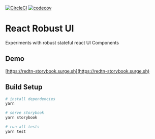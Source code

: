[![CircleCI](https://circleci.com/gh/RedTn/react-robust-ui.svg?style=svg)](https://circleci.com/gh/RedTn/react-robust-ui)
[![codecov](https://codecov.io/gh/RedTn/react-robust-ui/branch/master/graph/badge.svg)](https://codecov.io/gh/RedTn/react-robust-ui)

# React Robust UI
Experiments with robust stateful react UI Components

## Demo

[https://redtn-storybook.surge.sh](https://redtn-storybook.surge.sh)
## Build Setup

``` bash
# install dependencies
yarn

# serve storybook
yarn storybook

# run all tests
yarn test
```